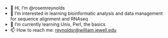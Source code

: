 - 👋 Hi, I’m @rosemreynolds
- 👀 I’m interested in learning bioinformatic analysis and data management for sequence alignment and RNAseq
- 🌱 I’m currently learning Unix, Perl, the basics
- 📫 How to reach me: reynoldsr@william.jewell.edu

<!---
rosemreynolds/rosemreynolds is a ✨ special ✨ repository because its `README.md` (this file) appears on your GitHub profile.
You can click the Preview link to take a look at your changes.
--->
